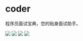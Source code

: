 # coder
程序员面试宝典，您的贴身面试助手。

![](http://7xkjk9.com1.z0.glb.clouddn.com/app-1.png)
![](http://7xkjk9.com1.z0.glb.clouddn.com/app-2.png)
![](http://7xkjk9.com1.z0.glb.clouddn.com/app-3.png)
![](http://7xkjk9.com1.z0.glb.clouddn.com/app-4.png)
